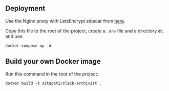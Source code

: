 ## Deployment

Use the Nginx proxy with LetsEncrypt sidecar from [here](https://github.com/jwulf/letsencrypt-nginx-sidecar).

Copy this file to the root of the project, create a `.env` file and a directory `db`, and use:

```
docker-compose up -d
```

## Build your own Docker image

Run this command in the root of the project:

```
docker build -t sitapati/slack-archivist .
```
